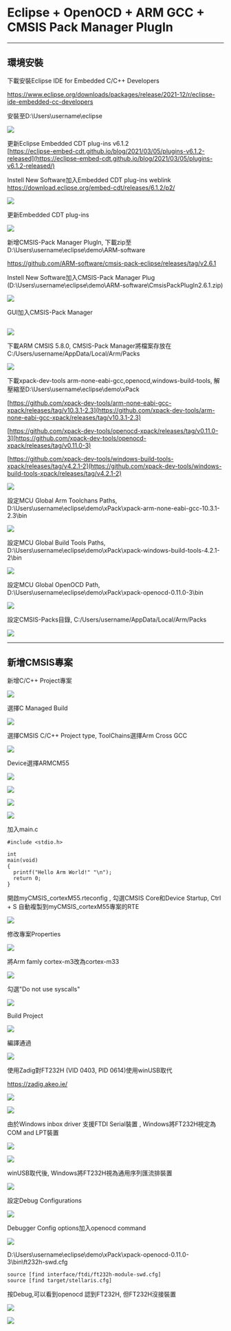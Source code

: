 # Eclipse + OpenOCD + ARM GCC + CMSIS Pack Manager PlugIn

----

## 環境安裝

下載安裝Eclipse IDE for Embedded C/C++ Developers

https://www.eclipse.org/downloads/packages/release/2021-12/r/eclipse-ide-embedded-cc-developers

安裝至D:\Users\username\eclipse    

![](image/2022-03-03-10-59-39-image.png)

更新Eclipse Embedded CDT plug-ins v6.1.2    
[https://eclipse-embed-cdt.github.io/blog/2021/03/05/plugins-v6.1.2-released](https://eclipse-embed-cdt.github.io/blog/2021/03/05/plugins-v6.1.2-released/)

Instell New Software加入Embedded CDT plug-ins weblink     
https://download.eclipse.org/embed-cdt/releases/6.1.2/p2/

![](image/2022-03-02-14-05-06-image.png)

更新Embedded CDT plug-ins

![](image/2022-03-02-15-03-01-image.png)

新增CMSIS-Pack Manager PlugIn, 下載zip至D:\Users\username\eclipse\demo\ARM-software

https://github.com/ARM-software/cmsis-pack-eclipse/releases/tag/v2.6.1

Instell New Software加入CMSIS-Pack Manager Plug (D:\Users\username\eclipse\demo\ARM-software\CmsisPackPlugIn2.6.1.zip)

![](image/2022-03-02-16-40-48-image.png)

GUI加入CMSIS-Pack Manager

<img title="" src="image/2022-03-03-09-30-06-image.png" alt="" data-align="inline">

![](image/2022-03-03-09-30-49-image.png)

下載ARM CMSIS 5.8.0, CMSIS-Pack Manager將檔案存放在C:/Users/username/AppData/Local/Arm/Packs

![](image/2022-03-03-09-37-28-image.png)

下載xpack-dev-tools arm-none-eabi-gcc,openocd,windows-build-tools, 解壓縮至D:\Users\username\eclipse\demo\xPack

[https://github.com/xpack-dev-tools/arm-none-eabi-gcc-xpack/releases/tag/v10.3.1-2.3](https://github.com/xpack-dev-tools/arm-none-eabi-gcc-xpack/releases/tag/v10.3.1-2.3)

[https://github.com/xpack-dev-tools/openocd-xpack/releases/tag/v0.11.0-3](https://github.com/xpack-dev-tools/openocd-xpack/releases/tag/v0.11.0-3)

[https://github.com/xpack-dev-tools/windows-build-tools-xpack/releases/tag/v4.2.1-2](https://github.com/xpack-dev-tools/windows-build-tools-xpack/releases/tag/v4.2.1-2)

![](image/2022-03-02-16-36-40-image.png)

設定MCU Global Arm Toolchans Paths, D:\Users\username\eclipse\demo\xPack\xpack-arm-none-eabi-gcc-10.3.1-2.3\bin

![](image/2022-03-02-16-37-11-image.png)

設定MCU Global Build Tools Paths, D:\Users\username\eclipse\demo\xPack\xpack-windows-build-tools-4.2.1-2\bin

![](image/2022-03-02-16-37-26-image.png)

設定MCU Global OpenOCD Path, D:\Users\username\eclipse\demo\xPack\xpack-openocd-0.11.0-3\bin

![](image/2022-03-02-16-37-41-image.png)

設定CMSIS-Packs目錄, C:/Users/username/AppData/Local/Arm/Packs

![](image/2022-03-03-09-41-39-image.png)

---

## 新增CMSIS專案

新增C/C++ Project專案

![](image/2022-03-02-16-00-40-image.png)

選擇C Managed Build

![](image/2022-03-02-16-02-14-image.png)

選擇CMSIS C/C++ Project type, ToolChains選擇Arm Cross GCC

![](image/2022-03-02-16-02-46-image.png)

Device選擇ARMCM55

![](image/2022-03-02-16-03-32-image.png)

![](image/2022-03-02-16-03-51-image.png)

![](image/2022-03-02-16-04-08-image.png)

![](image/2022-03-02-16-04-23-image.png)

加入main.c

```
#include <stdio.h>

int
main(void)
{
  printf("Hello Arm World!" "\n");
  return 0;
}
```

開啟myCMSIS_cortexM55.rteconfig , 勾選CMSIS Core和Device Startup, Ctrl + S 自動複製到myCMSIS_cortexM55專案的RTE

![](image/2022-03-02-16-06-38-image.png)

修改專案Properties

![](image/2022-03-02-16-10-35-image.png)

將Arm famly cortex-m3改為cortex-m33

![](image/2022-03-02-16-11-09-image.png)

勾選"Do not use syscalls"

![](image/2022-03-02-16-12-08-image.png)

Build Project

![](image/2022-03-02-16-14-24-image.png)

編譯通過

![](image/2022-03-02-16-14-42-image.png)

使用Zadig對FT232H (VID 0403, PID 0614)使用winUSB取代

https://zadig.akeo.ie/

![](image/2022-03-02-16-30-31-image.png)

![](image/2022-03-02-16-32-09-image.png)

由於Windows inbox driver 支援FTDI Serial裝置 , Windows將FT232H視定為COM and LPT裝置

![](image/2022-03-02-16-33-16-image.png)

![](image/2022-03-02-16-33-42-image.png)

winUSB取代後, Windows將FT232H視為通用序列匯流排裝置

![](image/2022-03-02-16-32-30-image.png)

設定Debug Configurations

![](image/2022-03-02-16-15-46-image.png)

Debugger Config options加入openocd command

![](image/2022-03-02-16-17-54-image.png)

D:\Users\username\eclipse\demo\xPack\xpack-openocd-0.11.0-3\bin\ft232h-swd.cfg

```
source [find interface/ftdi/ft232h-module-swd.cfg]
source [find target/stellaris.cfg]
```

按Debug,可以看到openocd 認到FT232H, 但FT232H沒接裝置

![](image/2022-03-02-16-28-21-image.png)

![](image/2022-03-02-21-13-05-image.png)
